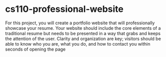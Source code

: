 # cs110-professional-website

For this project, you will create a portfolio website that will professionally showcase your
resume. Your website should include the core elements of a traditional resume but needs to be
presented in a way that grabs and keeps the attention of the user. Clarity and organization are
key; visitors should be able to know who you are, what you do, and how to contact you within
seconds of opening the page
